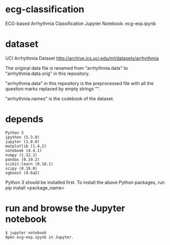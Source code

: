 # ecg-classification
ECG-based Arrhythmia Classification
Jupyter Notebook: ecg-exp.ipynb

# dataset
UCI Arrhythmia Dataset
http://archive.ics.uci.edu/ml/datasets/arrhythmia

The original data file is renamed from "arrhythmia.data" to "arrhythmia.data.orig" in this repository.

"arrhythmia.data" in this repository is the preprocessed file with all the question marks replaced by empty strings "".

"arrhythmia.names" is the codebook of the dataset.

# depends
	Python 3
	ipython (5.3.0)
	jupyter (1.0.0)
	matplotlib (1.4.2)
	notebook (4.4.1)
	numpy (1.12.1)
	pandas (0.19.2)
	scikit-learn (0.18.1)
	scipy (0.19.0)
	xgboost (0.6a2)

Python 3 should be installed first.
To install the above Python packages, run
	pip install <package_name>

# run and browse the Jupyter notebook
	$ jupyter notebook
	Open ecg-exp.ipynb in Jupyter.
